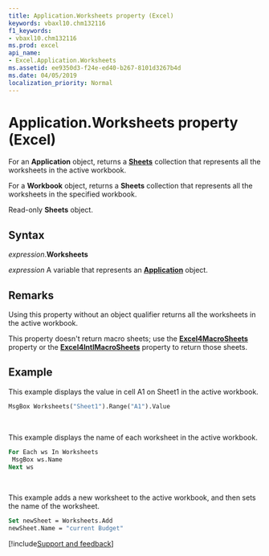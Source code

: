 ```yaml
---
title: Application.Worksheets property (Excel)
keywords: vbaxl10.chm132116
f1_keywords:
- vbaxl10.chm132116
ms.prod: excel
api_name:
- Excel.Application.Worksheets
ms.assetid: ee9350d3-f24e-ed40-b267-8101d3267b4d
ms.date: 04/05/2019
localization_priority: Normal
---
```



# Application.Worksheets property (Excel)

For an **Application** object, returns a **[Sheets](Excel.Sheets.md)** collection that represents all the worksheets in the active workbook. 

For a **Workbook** object, returns a **Sheets** collection that represents all the worksheets in the specified workbook. 

Read-only **Sheets** object.


## Syntax

_expression_.**Worksheets**

_expression_ A variable that represents an **[Application](Excel.Application(object).md)** object.


## Remarks

Using this property without an object qualifier returns all the worksheets in the active workbook.

This property doesn't return macro sheets; use the **[Excel4MacroSheets](Excel.Application.Excel4MacroSheets.md)** property or the **[Excel4IntlMacroSheets](Excel.Application.Excel4IntlMacroSheets.md)** property to return those sheets.


## Example

This example displays the value in cell A1 on Sheet1 in the active workbook.

```vb
MsgBox Worksheets("Sheet1").Range("A1").Value
```

<br/>

This example displays the name of each worksheet in the active workbook.

```vb
For Each ws In Worksheets 
 MsgBox ws.Name 
Next ws
```

<br/>

This example adds a new worksheet to the active workbook, and then sets the name of the worksheet.

```vb
Set newSheet = Worksheets.Add 
newSheet.Name = "current Budget"
```



[!include[Support and feedback](~/includes/feedback-boilerplate.md)]

